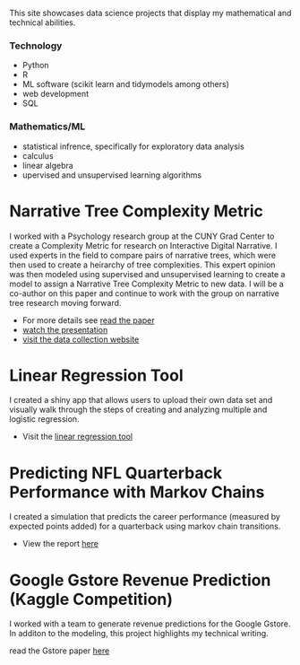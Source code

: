 This site showcases data science projects that display my mathematical and technical abilities. 

### Technology
* Python
* R
* ML software (scikit learn and tidymodels among others)
* web development
* SQL

### Mathematics/ML
* statistical infrence, specifically for exploratory data analysis
* calculus
* linear algebra
* upervised and unsupervised learning algorithms


# Narrative Tree Complexity Metric

I worked with a Psychology research group at the CUNY Grad Center to create a Complexity Metric for research on Interactive Digital Narrative. I used experts in the field to compare pairs of narrative trees, which were then used to create a heirarchy of tree complexities. This expert opinion was then modeled using supervised and unsupervised learning to create a model to assign a Narrative Tree Complexity Metric to new data. I will be a co-author on this paper and continue to work with the group on narrative tree research moving forward. 

* For more details see [read the paper](https://rpubs.com/JackJWright/902090)
* [watch the presentation](https://vimeo.com/manage/videos/706364815/0112a4ac2b)
* [visit the data collection website](https://ctree-postgres.herokuapp.com/)


# Linear Regression Tool

I created a shiny app that allows users to upload their own data set and visually walk through the steps of creating and analyzing multiple and logistic regression. 

* Visit the [linear regression tool](https://jwrightzz123.shinyapps.io/regression_decision_tree/)

# Predicting NFL Quarterback Performance with Markov Chains

I created a simulation that predicts the career performance (measured by expected points added) for a quarterback using markov chain transitions. 

* View the report [here](https://jackjosephwright.github.io/qb_markov.github.io/)

# Google Gstore Revenue Prediction (Kaggle Competition)

I worked with a team to generate revenue predictions for the Google Gstore. In additon to the modeling, this project highlights my technical writing. 

read the Gstore paper [here](gstore.html)

